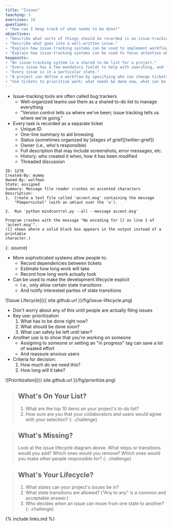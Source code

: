 ```yaml
---
title: "Issues"
teaching: 5
exercises: 10
questions:
- "How can I keep track of what needs to be done?"
objectives:
- "Describe what sorts of things should be recorded in an issue-tracking system."
- "Describe what goes into a well-written issue."
- "Explain how issue-tracking systems can be used to implement workflows."
- "Explain how issue-tracking systems can be used to focus attention where it's needed."
keypoints:
- "An issue-tracking system is a shared to-do list for a project."
- "Every issue has a few mandatory fields to help with searching, and free-form text for details."
- "Every issue is in a particular state."
- "A project can define a workflow by specifying who can change tickets' states when."
- "Use tickets to prioritize work: what needs be done now, what can be deferred until later."
---
```


*   Issue-tracking tools are often called bug trackers
    *   Well-organized teams use them as a shared to-do list to manage everything
    *   "Version control tells us where we've been; issue tracking tells us where we're going."
*   Every task is recorded as a separate ticket
    *   Unique ID
    *   One-line summary to aid browsing
    *   Status (sometimes organized by [stages of grief][twitter-grief])
    *   Owner (i.e., who's responsible)
    *   Full description that may include screenshots, error messages, etc.
    *   History: who created it when, how it has been modified
    *   Threaded discussion

~~~
ID: 1278
Created-By: mummy
Owned-By: wolfman
State: assigned
Summary: Message file reader crashes on accented characters
Description:
1.  Create a text file called 'accent.msg' containing the message
    "Pümpernickel" (with an umlaut over the 'u').

2.  Run 'python mindcontrol.py --all --message accent.msg'

Program crashes with the message "No encoding for [] on line 1 of 'accent.msg'".
([] shows where a solid black box appears in the output instead of a printable
character.)
~~~
{: .source}

*   More sophisticated systems allow people to:
    *   Record dependencies between tickets
    *   Estimate how long work will take
    *   Record how long work actually took
*   Can be used to make the development lifecycle explicit
    *   I.e., only allow certain state transitions
    *   And notify interested parties of state transitions

![Issue Lifecycle]({{ site.github.url }}/fig/issue-lifecycle.png)

*   Don't worry about any of this until people are actually filing issues
*   Key use: prioritization
    1.  What has to be done right now?
    2.  What should be done soon?
    3.  What can safely be left until later?
*   Another use is to show that you're working on someone
    *   Assigning to someone or setting an "in progress" tag can save a lot of wasted effort
    *   And reassure anxious users
*   Criteria for decision:
    1.  How much do we need this?
    2.  How long will it take?

![Prioritization]({{ site.github.url }}/fig/prioritize.png)

> ## What's On Your List?
>
> 1.  What are the top 10 items on your project's to-do list?
> 2.  How sure are you that your collaborators and users would agree with your selection?
{: .challenge}

> ## What's Missing?
>
> Look at the issue lifecycle diagram above.
> What steps or transitions would you add?
> Which ones would you remove?
> Which ones would you make other people responsible for?
{: .challenge}

> ## What's Your Lifecycle?
>
> 1.  What states can your project's issues be in?
> 2.  What state transitions are allowed?  ("Any to any" is a common and acceptable answer.)
> 3.  Who decides when an issue can move from one state to another?
{: .challenge}

{% include links.md %}

